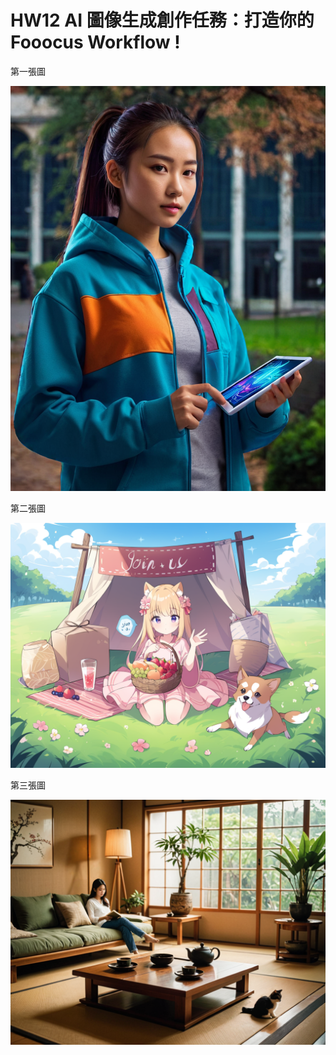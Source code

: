 # HW12 AI 圖像生成創作任務：打造你的 Fooocus Workflow !

第一張圖

![圖片1](img1.png)


第二張圖

![圖片2](img2.png)


第三張圖

![圖片3](img3.png)

